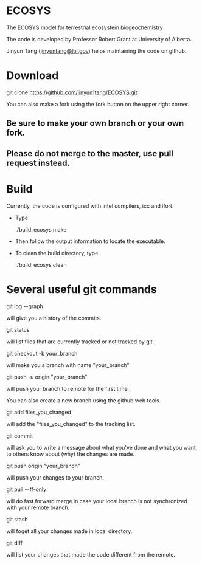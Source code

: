 # ECOSYS
The ECOSYS model for terrestrial ecosystem biogeochemistry

The code is developed by Professor Robert Grant at University of Alberta.

Jinyun Tang (jinyuntang@lbl.gov) helps maintaining the code on github.


# Download

git clone https://github.com/jinyun1tang/ECOSYS.git

You can also make a fork using the fork button on the upper right corner.

## Be sure to make your own branch or your own fork. 
## Please do not merge to the master, use pull request instead.

# Build 

Currently, the code is configured with intel compilers, icc and ifort. 

* Type

  ./build_ecosys make

* Then follow the output information to locate the executable.

* To clean the build directory, type

  ./build_ecosys clean

# Several useful git commands

  git log --graph

will give you a history of the commits.

  git status

will list files that are currently tracked or not tracked by git.

  git checkout -b your_branch

will make you a branch with name "your_branch"

  git push -u origin "your_branch"

will push your branch to remote for the first time. 

You can also create a new branch using the github web tools.

  git add files_you_changed

will add the "files_you_changed" to the tracking list.

  git commit

will ask you to write a message about what you've done and what you want to others know about (why) the changes are made.

  git push origin "your_branch"

will push your changes to your branch.

  git pull --ff-only

will do fast forward merge in case your local branch is not synchronized with your remote branch. 

  git stash

will foget all your changes made in local directory. 

  git diff
  
will list your changes that made the code different from the remote. 


